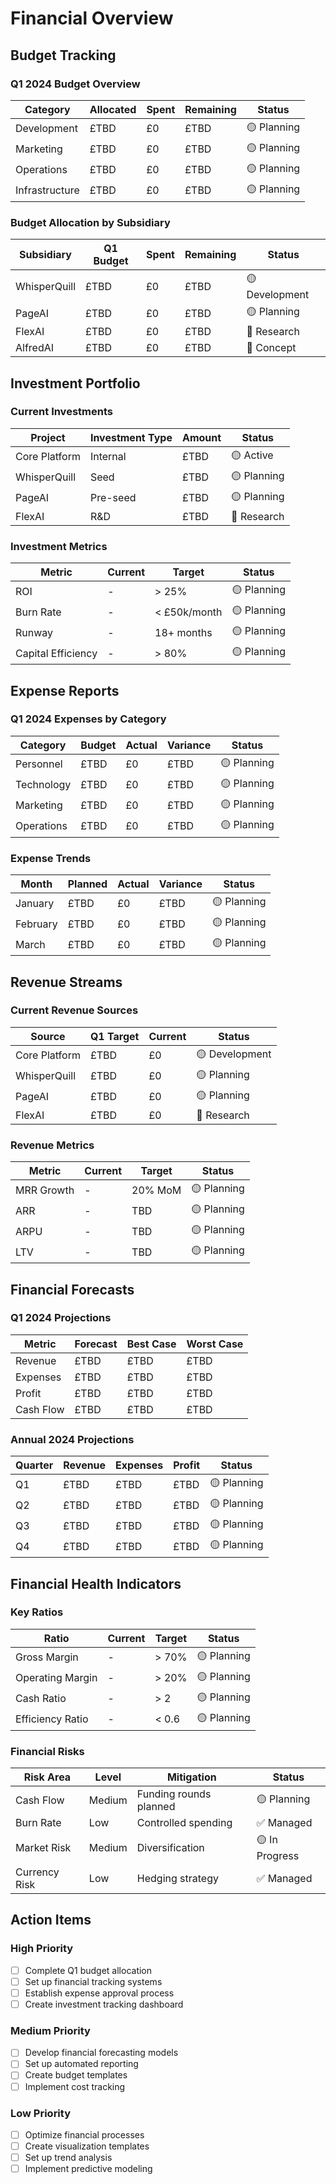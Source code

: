 # Financial Overview

## Budget Tracking

### Q1 2024 Budget Overview
| Category | Allocated | Spent | Remaining | Status |
|----------|-----------|-------|-----------|---------|
| Development | £TBD | £0 | £TBD | 🟡 Planning |
| Marketing | £TBD | £0 | £TBD | 🟡 Planning |
| Operations | £TBD | £0 | £TBD | 🟡 Planning |
| Infrastructure | £TBD | £0 | £TBD | 🟡 Planning |

### Budget Allocation by Subsidiary
| Subsidiary | Q1 Budget | Spent | Remaining | Status |
|------------|-----------|-------|-----------|---------|
| WhisperQuill | £TBD | £0 | £TBD | 🟡 Development |
| PageAI | £TBD | £0 | £TBD | 🟡 Planning |
| FlexAI | £TBD | £0 | £TBD | 🔴 Research |
| AlfredAI | £TBD | £0 | £TBD | 🔴 Concept |

## Investment Portfolio

### Current Investments
| Project | Investment Type | Amount | Status |
|---------|----------------|---------|---------|
| Core Platform | Internal | £TBD | 🟡 Active |
| WhisperQuill | Seed | £TBD | 🟡 Planning |
| PageAI | Pre-seed | £TBD | 🟡 Planning |
| FlexAI | R&D | £TBD | 🔴 Research |

### Investment Metrics
| Metric | Current | Target | Status |
|--------|----------|---------|---------|
| ROI | - | > 25% | 🟡 Planning |
| Burn Rate | - | < £50k/month | 🟡 Planning |
| Runway | - | 18+ months | 🟡 Planning |
| Capital Efficiency | - | > 80% | 🟡 Planning |

## Expense Reports

### Q1 2024 Expenses by Category
| Category | Budget | Actual | Variance | Status |
|----------|---------|--------|-----------|---------|
| Personnel | £TBD | £0 | £TBD | 🟡 Planning |
| Technology | £TBD | £0 | £TBD | 🟡 Planning |
| Marketing | £TBD | £0 | £TBD | 🟡 Planning |
| Operations | £TBD | £0 | £TBD | 🟡 Planning |

### Expense Trends
| Month | Planned | Actual | Variance | Status |
|-------|----------|--------|-----------|---------|
| January | £TBD | £0 | £TBD | 🟡 Planning |
| February | £TBD | £0 | £TBD | 🟡 Planning |
| March | £TBD | £0 | £TBD | 🟡 Planning |

## Revenue Streams

### Current Revenue Sources
| Source | Q1 Target | Current | Status |
|--------|-----------|----------|---------|
| Core Platform | £TBD | £0 | 🟡 Development |
| WhisperQuill | £TBD | £0 | 🟡 Planning |
| PageAI | £TBD | £0 | 🟡 Planning |
| FlexAI | £TBD | £0 | 🔴 Research |

### Revenue Metrics
| Metric | Current | Target | Status |
|--------|----------|---------|---------|
| MRR Growth | - | 20% MoM | 🟡 Planning |
| ARR | - | TBD | 🟡 Planning |
| ARPU | - | TBD | 🟡 Planning |
| LTV | - | TBD | 🟡 Planning |

## Financial Forecasts

### Q1 2024 Projections
| Metric | Forecast | Best Case | Worst Case |
|--------|-----------|-----------|------------|
| Revenue | £TBD | £TBD | £TBD |
| Expenses | £TBD | £TBD | £TBD |
| Profit | £TBD | £TBD | £TBD |
| Cash Flow | £TBD | £TBD | £TBD |

### Annual 2024 Projections
| Quarter | Revenue | Expenses | Profit | Status |
|---------|----------|-----------|---------|---------|
| Q1 | £TBD | £TBD | £TBD | 🟡 Planning |
| Q2 | £TBD | £TBD | £TBD | 🟡 Planning |
| Q3 | £TBD | £TBD | £TBD | 🟡 Planning |
| Q4 | £TBD | £TBD | £TBD | 🟡 Planning |

## Financial Health Indicators

### Key Ratios
| Ratio | Current | Target | Status |
|-------|----------|---------|---------|
| Gross Margin | - | > 70% | 🟡 Planning |
| Operating Margin | - | > 20% | 🟡 Planning |
| Cash Ratio | - | > 2 | 🟡 Planning |
| Efficiency Ratio | - | < 0.6 | 🟡 Planning |

### Financial Risks
| Risk Area | Level | Mitigation | Status |
|-----------|-------|------------|---------|
| Cash Flow | Medium | Funding rounds planned | 🟡 Planning |
| Burn Rate | Low | Controlled spending | ✅ Managed |
| Market Risk | Medium | Diversification | 🟡 In Progress |
| Currency Risk | Low | Hedging strategy | ✅ Managed |

## Action Items

### High Priority
- [ ] Complete Q1 budget allocation
- [ ] Set up financial tracking systems
- [ ] Establish expense approval process
- [ ] Create investment tracking dashboard

### Medium Priority
- [ ] Develop financial forecasting models
- [ ] Set up automated reporting
- [ ] Create budget templates
- [ ] Implement cost tracking

### Low Priority
- [ ] Optimize financial processes
- [ ] Create visualization templates
- [ ] Set up trend analysis
- [ ] Implement predictive modeling 